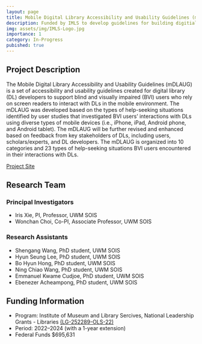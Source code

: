 ```yaml
---
layout: page
title: Mobile Digital Library Accessibility and Usability Guidelines (mDLAUG)
description: Funded by IMLS to develop guidelines for building digitial libraries for blind and visually impaired users. 2022–2024 ($695,631)
img: assets/img/IMLS-Logo.jpg
importance: 1
category: In-Progress
pubished: true
---
```


<h2>Project Description</h2>
The Mobile Digital Library Accessibility and Usability Guidelines (mDLAUG) is a set of accessibility and usability guidelines created for digital library (DL) developers to support blind and visually impaired (BVI) users who rely on screen readers to interact with DLs in the mobile environment. The mDLAUG was developed based on the types of help-seeking situations identified by user studies that investigated BVI users’ interactions with DLs using diverse types of mobile devices (i.e., iPhone, iPad, Android phone, and Android tablet). The mDLAUG will be further revised and enhanced based on feedback from key stakeholders of DLs, including users, scholars/experts, and DL developers. The mDLAUG is organized into 10 categories and 23 types of help-seeking situations BVI users encountered in their interactions with DLs.

<a href="https://sites.uwm.edu/mdlaug/home/" class="btn btn-primary" role="button" target="_blank">Project Site</a>

<h2>Research Team</h2>
<h3>Principal Investigators</h3>

- Iris Xie, PI, Professor, UWM SOIS
- Wonchan Choi, Co-PI, Associate Professor, UWM SOIS

<h3>Research Assistants</h3>

- Shengang Wang, PhD student, UWM SOIS
- Hyun Seung Lee, PhD student, UWM SOIS
- Bo Hyun Hong, PhD student, UWM SOIS
- Ning Chiao Wang, PhD student, UWM SOIS
- Emmanuel Kwame Cudjoe, PhD student, UWM SOIS
- Ebenezer Acheampong, PhD student, UWM SOIS

<h2>Funding Information</h2>

- Program: Institute of Museum and Library Sercives, National Leadership Grants - Libraries <a href="https://sites.uwm.edu/mdlaug/home/">(LG-252289-OLS-22)</a>
- Period: 2022–2024 (with a 1-year extension)
- Federal Funds $695,631
